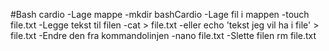 #Bash cardio
-Lage mappe
    -mkdir bashCardio
-Lage fil i mappen
    -touch file.txt
-Legge tekst til filen
    -cat > file.txt
    -eller echo 'tekst jeg vil ha i file' > file.txt
-Endre den fra kommandolinjen
    -nano file.txt
-Slette filen
    rm file.txt